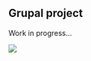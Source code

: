 ## Grupal project

Work in progress...

![](https://media.giphy.com/media/ZG719ozZxGuThHBckn/giphy.gif)
